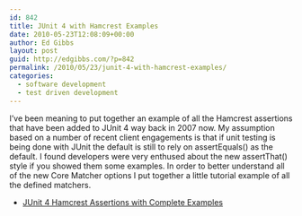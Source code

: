 ```yaml
---
id: 842
title: JUnit 4 with Hamcrest Examples
date: 2010-05-23T12:08:09+00:00
author: Ed Gibbs
layout: post
guid: http://edgibbs.com/?p=842
permalink: /2010/05/23/junit-4-with-hamcrest-examples/
categories:
  - software development
  - test driven development
---
```

I&#8217;ve been meaning to put together an example of all the Hamcrest assertions that have been added to JUnit 4 way back in 2007 now. My assumption based on a number of recent client engagements is that if unit testing is being done with JUnit the default is still to rely on assertEquals() as the default. I found developers were very enthused about the new assertThat() style if you showed them some examples. In order to better understand all of the new Core Matcher options I put together a little tutorial example of all the defined matchers.

  * [JUnit 4 Hamcrest Assertions with Complete Examples](http://edgibbs.com/junit-4-with-hamcrest/)